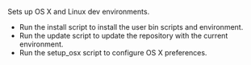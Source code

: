 Sets up OS X and Linux dev environments.

* Run the install script to install the user bin scripts and environment.
* Run the update script to update the repository with the current environment.
* Run the setup_osx script to configure OS X preferences.